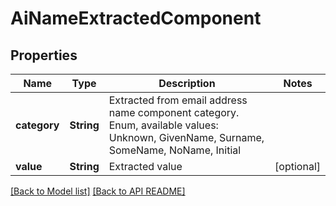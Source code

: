 
# AiNameExtractedComponent
## Properties
Name | Type | Description | Notes
------------ | ------------- | ------------- | -------------
**category** | **String** | Extracted from email address name component category. Enum, available values: Unknown, GivenName, Surname, SomeName, NoName, Initial | 
**value** | **String** | Extracted value              |  [optional]




[[Back to Model list]](Models.md) [[Back to API README]](README.md)

